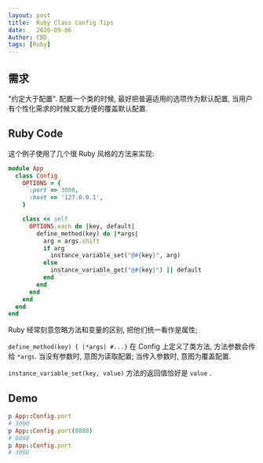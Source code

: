 ```yaml
---
layout: post
title:  Ruby Class Config Tips
date:   2020-09-06
Author: CBD
tags: [Ruby]
---
```


## 需求

"约定大于配置". 配置一个类的时候, 最好把普遍适用的选项作为默认配置, 当用户有个性化需求的时候又能方便的覆盖默认配置.

## Ruby Code

这个例子使用了几个很 Ruby 风格的方法来实现:

```ruby
module App
  class Config
    OPTIONS = {
      :port => 3000,
      :host => '127.0.0.1',
    }

    class << self
      OPTIONS.each do |key, default|
        define_method(key) do |*args|
          arg = args.shift
          if arg
            instance_variable_set("@#{key}", arg)
          else
            instance_variable_get("@#{key}") || default
          end
        end
      end
    end
  end
end
```

Ruby 经常刻意忽略方法和变量的区别, 把他们统一看作是属性;

`define_method(key) { |*args| #...}` 在 Config 上定义了类方法, 方法参数会传给 `*args`.
当没有参数时, 意图为读取配置; 当传入参数时, 意图为覆盖配置.

`instance_variable_set(key, value)` 方法的返回值恰好是 `value` .

## Demo

```ruby
p App::Config.port
# 3000
p App::Config.port(8888)
# 8888
p App::Config.port
# 3000

```